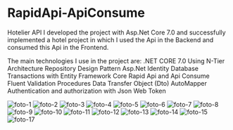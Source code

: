# RapidApi-ApiConsume

Hotelier API
I developed the project with Asp.Net Core 7.0 and successfully implemented a hotel project in which I used the Api in the Backend and consumed this Api in the Frontend.

The main technologies I use in the project are:
.NET CORE 7.0
Using N-Tier Architecture
Repository Design Pattern
Asp.Net Identity
Database Transactions with Entity Framework Core
Rapid Api and Api Consume
Fluent Validation Procedures
Data Transfer Object (Dto)
AutoMapper
Authentication and authorization with Json Web Token

![foto-1](https://github.com/atakanarslan06/RapidApi-ApiConsume/assets/82101800/f87bbfab-2c2b-488b-9a34-1f86d56ea461)
![foto-2](https://github.com/atakanarslan06/RapidApi-ApiConsume/assets/82101800/2a003839-0263-43e6-8e82-22d69cfe584b)
![foto-3](https://github.com/atakanarslan06/RapidApi-ApiConsume/assets/82101800/e4ce96e3-d761-4319-abdc-b03d9a71bea9)
![foto-4](https://github.com/atakanarslan06/RapidApi-ApiConsume/assets/82101800/01d0e52b-10b1-4ed4-93a1-d0b69ea97d18)
![foto-5](https://github.com/atakanarslan06/RapidApi-ApiConsume/assets/82101800/4adb89c3-9abf-4f7b-afbe-79a9c3d0ee5d)
![foto-6](https://github.com/atakanarslan06/RapidApi-ApiConsume/assets/82101800/89540b91-1749-49ee-b249-3e71a3c296c6)
![foto-7](https://github.com/atakanarslan06/RapidApi-ApiConsume/assets/82101800/5b08614a-8dc6-4aa9-9a09-7021cffffc63)
![foto-8](https://github.com/atakanarslan06/RapidApi-ApiConsume/assets/82101800/67706a63-cf0c-4855-9271-cde242968fe7)
![foto-9](https://github.com/atakanarslan06/RapidApi-ApiConsume/assets/82101800/b081d4c0-8db1-4459-8c1a-4e11bff29593)
![foto-10](https://github.com/atakanarslan06/RapidApi-ApiConsume/assets/82101800/b1d3daa3-c029-428a-95a8-bd2441058b68)
![foto-11](https://github.com/atakanarslan06/RapidApi-ApiConsume/assets/82101800/5031515c-d1ff-4945-8ef4-439fd41120ce)
![foto-12](https://github.com/atakanarslan06/RapidApi-ApiConsume/assets/82101800/f8dc32a8-b961-46d8-91a0-9b3216ec2d40)
![foto-13](https://github.com/atakanarslan06/RapidApi-ApiConsume/assets/82101800/b08eaab2-efc3-479c-abc0-138aef9e2295)
![foto-14](https://github.com/atakanarslan06/RapidApi-ApiConsume/assets/82101800/aa754560-3084-4308-9da2-b75da87d5119)
![foto-15](https://github.com/atakanarslan06/RapidApi-ApiConsume/assets/82101800/3e5cad50-3610-406b-a93d-168dc77508af)
![foto-17](https://github.com/atakanarslan06/RapidApi-ApiConsume/assets/82101800/881cddae-841f-40a2-85a3-af8b34725e0c)
